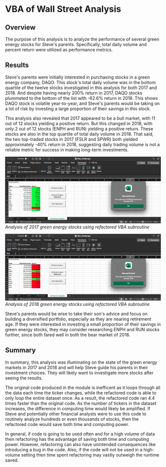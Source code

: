# VBA of Wall Street Analysis

## Overview
The purpose of this analysis is to analyze the performance of several green energy stocks for Steve's parents. Specifically, total daily volume and percent return were utilized as performance metrics. 

## Results
Steve's parents were initially interested in purchasing stocks in a green energy company, DAQO. This stock's total daily volume was in the bottom quartile of the twelve stocks investigated in this analysis for both 2017 and 2018. And despite having nearly 200% return in 2017, DAQO stocks plummeted to the bottom of the list with -62.6% return in 2018. This shows DAQO stock is volatile year-to-year, and Steve's parents would be taking on a lot of risk by investing a large proportion of their savings in this stock.

This analysis also revealed that 2017 appeared to be a bull market, with 11 out of 12 stocks yielding a positive return. But this changed in 2018, with only 2 out of 12 stocks (ENPH and RUN) yielding a positive return. These stocks are also in the top quartile of total daily volume in 2018. That said, the two top-traded stocks in 2017 (FSLR and SPWR) both yielded approximately -40% return in 2018, suggesting daily trading volume is not a reliable metric for success in making long-term investments.

![Refactored-Analysis-2017](VBA_Challenge_2017.png)
*Analysis of 2017 green energy stocks using refactored VBA subroutine*

![Refactored-Analysis-2018](VBA_Challenge_2018.png)
*Analysis of 2018 green energy stocks using refactored VBA subroutine*

Steve's parents would be wise to take their son's advice and focus on building a diversified portfolio, especially as they are nearing retirement age. If they were interested in investing a small proportion of their savings in green energy stocks, they may consider researching ENPH and RUN stocks further, since both fared well in both the bear market of 2018.


## Summary

In summary, this analysis was illuminating on the state of the green energy markets in 2017 and 2018 and will help Steve guide his parents in their investment choices. They will likely want to investigate more stocks after seeing the results. 

The original code produced in the module is inefficent as it loops through all the data each time the ticker changes, while the refactored code is able to only loop the entire dataset once. As a result, the refactored code ran 4.4 times faster than the original code. As the number of tickers in the dataset increases, the difference in computing time would likely be amplified. If Steve and potentially other financial analysts were to use this code to routinely analyze hundreds or even thousands of stocks, then the refactored code would save both time and computing power.

In general, if code is going to be used often and for a high volume of data then refactoring has the advantage of saving both time and computing power. However, refactoring can also have unintended consequences like introducing a bug in the code. Also, if the code will not be used in a high-volume setting then time spent refactoring may vastly outweigh the runtime saved.

